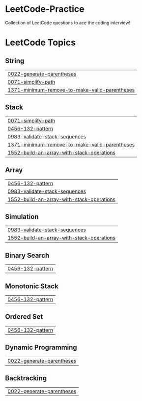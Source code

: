 # LeetCode-Practice
Collection of LeetCode questions to ace the coding interview!

<!---LeetCode Topics Start-->
# LeetCode Topics
## String
|  |
| ------- |
| [0022-generate-parentheses](https://github.com/siddhantgupta547/LeetCode-Practice/tree/master/0022-generate-parentheses) |
| [0071-simplify-path](https://github.com/siddhantgupta547/LeetCode-Practice/tree/master/0071-simplify-path) |
| [1371-minimum-remove-to-make-valid-parentheses](https://github.com/siddhantgupta547/LeetCode-Practice/tree/master/1371-minimum-remove-to-make-valid-parentheses) |
## Stack
|  |
| ------- |
| [0071-simplify-path](https://github.com/siddhantgupta547/LeetCode-Practice/tree/master/0071-simplify-path) |
| [0456-132-pattern](https://github.com/siddhantgupta547/LeetCode-Practice/tree/master/0456-132-pattern) |
| [0983-validate-stack-sequences](https://github.com/siddhantgupta547/LeetCode-Practice/tree/master/0983-validate-stack-sequences) |
| [1371-minimum-remove-to-make-valid-parentheses](https://github.com/siddhantgupta547/LeetCode-Practice/tree/master/1371-minimum-remove-to-make-valid-parentheses) |
| [1552-build-an-array-with-stack-operations](https://github.com/siddhantgupta547/LeetCode-Practice/tree/master/1552-build-an-array-with-stack-operations) |
## Array
|  |
| ------- |
| [0456-132-pattern](https://github.com/siddhantgupta547/LeetCode-Practice/tree/master/0456-132-pattern) |
| [0983-validate-stack-sequences](https://github.com/siddhantgupta547/LeetCode-Practice/tree/master/0983-validate-stack-sequences) |
| [1552-build-an-array-with-stack-operations](https://github.com/siddhantgupta547/LeetCode-Practice/tree/master/1552-build-an-array-with-stack-operations) |
## Simulation
|  |
| ------- |
| [0983-validate-stack-sequences](https://github.com/siddhantgupta547/LeetCode-Practice/tree/master/0983-validate-stack-sequences) |
| [1552-build-an-array-with-stack-operations](https://github.com/siddhantgupta547/LeetCode-Practice/tree/master/1552-build-an-array-with-stack-operations) |
## Binary Search
|  |
| ------- |
| [0456-132-pattern](https://github.com/siddhantgupta547/LeetCode-Practice/tree/master/0456-132-pattern) |
## Monotonic Stack
|  |
| ------- |
| [0456-132-pattern](https://github.com/siddhantgupta547/LeetCode-Practice/tree/master/0456-132-pattern) |
## Ordered Set
|  |
| ------- |
| [0456-132-pattern](https://github.com/siddhantgupta547/LeetCode-Practice/tree/master/0456-132-pattern) |
## Dynamic Programming
|  |
| ------- |
| [0022-generate-parentheses](https://github.com/siddhantgupta547/LeetCode-Practice/tree/master/0022-generate-parentheses) |
## Backtracking
|  |
| ------- |
| [0022-generate-parentheses](https://github.com/siddhantgupta547/LeetCode-Practice/tree/master/0022-generate-parentheses) |
<!---LeetCode Topics End-->